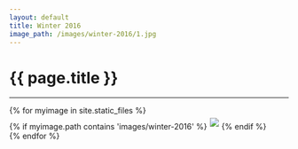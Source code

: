 ```yaml
---
layout: default
title: Winter 2016
image_path: /images/winter-2016/1.jpg
---
```


<h1>{{ page.title }}</h1>
<hr>

<div class="row">
{% for myimage in site.static_files %}<div class="col-lg-3 col-md-4 col-xs-6 thumb">{% if myimage.path contains 'images/winter-2016' %}<img class="img-responsive" src="{{myimage.path}}" style="padding: 5px 5px 5px 5px;">{% endif %}</div>{% endfor %}
</div>
